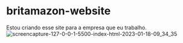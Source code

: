 # britamazon-website
Estou criando esse site para a empresa que eu trabalho.
![screencapture-127-0-0-1-5500-index-html-2023-01-18-09_34_35](https://user-images.githubusercontent.com/119711762/213190854-f60de52e-b2d2-4440-8d4b-d863f2d20e23.png)
